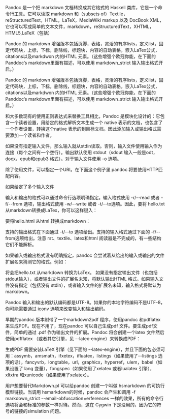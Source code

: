 Pandoc 是一个把 markdown 文档转换成其它格式的 Haskell 类库，它是一个命令行工具。它可以读取 markdown 和（subsets of）Textile，reStructuredText，HTML，LaTeX，MediaWiki markup 以及 DocBook XML，它也可以写成简单的文本文件，markdown，reStructuredText，XHTML，HTML5,LaTeX（包括）

Pandoc 的 markdown 增强版本包括页脚，表格，灵活的有序lists，定义list，固定代码块，上标，下标，删除线，标题块，内容的自动表格，嵌入LaTex公式，citations以及markdwon 内的HTML 元素。（这些增强个欧冠你能，在下面的Panddoc‘s markdown里面有描述，可以使用 markdown_strict 输入输出格式开启。）

Pandoc 的 markdown 增强版本包括页脚，表格，灵活的有序lists，定义list，固定代码块，上标，下标，删除线，标题块，内容的自动表格，嵌入LaTex公式，citations以及markdwon 内的HTML 元素。（这些增强个欧冠你能，在下面的Panddoc‘s markdown里面有描述，可以使用 markdown_strict 输入输出格式开启。）

和大多数现有的使用正则表达式来替换工具相比，Pandoc 是模块化设计的：它包含一个读者设置，用给定的格式解析文本生成一个 native 表示的文档，也包含了一个作者设置，转换这个native 表示的到目标文档。因此添加输入或输出格式需要添加一个读者和作者。

如果没有指定输入文件，那么输入就从stdin读取。否则，输入文件使用输入作为连接（每个之间有一个空行）。输出默认使用 stdout（sdout 输入一般是odt，docx，epub和epub3 格式）。对于输入文件使用 -o 选项。

除了使用文件，可以指定一个URI。在下面这个例子里 pandoc 将要使用HTTP匹配内容。

如果给定了多个输入文件

输入和输出的格式可以通过命令行选项明确指定。输入格式使用 -r/--read 或者 -f/--from 选项，输出格式使用 -w/--write 或者 -t/--to选项。因此，要将 hello.txt 从markdown转换成LaTex，你可以这样键入：

要将hello.html 从html 转换成markdown：

支持的输出格式在下面通过 -t/--to 选项给出。支持的输入格式通过下面的 -f/--from选项给出。注意 rst、textile、latex和html 阅读器是不完成的，有一些结构它们不能解析。

如果输入或输出格式没有明确指定，pandoc 会尝试着从给出的输入或输出的文件扩展名来猜测它的格式。例如：

将会把hello.txt 从markdown 转换为LaTex。 如果没有指定输出文件（也包括 stdout输入），或者输出文件的扩展名未知，将默认输出HTML 格式。如果输入文件没有指定（包括没有 stdin），或者输入文件的扩展名未知，输入格式将默认为markdown。

Pandoc 输入和输出的默认编码都是UTF-8。如果你的本地字符编码不是UTF-8，你可能需要通过 iconv 选项来改变输入和输出编码。

早期的pandoc 版本附带了一个markdown2pdf 程序，使用pandoc 和pdflatex 来生成PDF。现在不用了，现在pandoc 可以自己生成pdf 文件。要生成pdf文件，简单的通过 .pdf 作为输出文件的扩展。Pandoc 将会创建一个latex 文件然后使用pdfflatex （或者其它引擎，见 --latex-engine）来转换成PDF： 

生成PDF 需要安装LaTeX 引擎（见下面的 --latex-engine），并且下面的包必须可用：assymb，amsmath，ifxetex，ifluatex，listings（如果使用了--listings 选项的话），fancyvrb，longtable，url，graphicx，hyperref，ulem，babel（如果设置了 lang 变量），fongspec（如果使用了xelatex 或者lualatex 引擎），xltxtra 和xunicode（如果使用了xelatex）。

用户想要替代Markdown.pl 可以给pandoc 创建一个叫做 hsmarkdown 的可执行模型链接。当调用 hsmarkdown的时候，pandoc 会产生和调用 -f markdown_strict --email-obfuscation=erferences 一样的效果，所有的命令行选项将会和标准的参数一样对待。然而，这在 Cygwin 下是没用的，因为它的符号的链接的simulation 问题。

